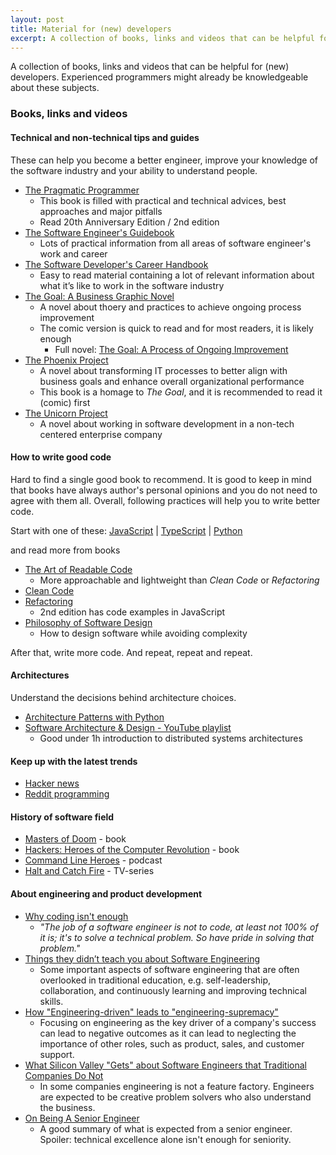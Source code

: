 ```yaml
---
layout: post
title: Material for (new) developers
excerpt: A collection of books, links and videos that can be helpful for (new) developers. Experienced programmers might already be knowledgeable about these subjects.
---
```


A collection of books, links and videos that can be helpful for (new) developers. Experienced programmers might already be knowledgeable about these subjects.

### Books, links and videos

#### Technical and non-technical tips and guides

These can help you become a better engineer, improve your knowledge of the software industry and your ability to understand people.

* [The Pragmatic Programmer](https://www.goodreads.com/book/show/4099.The_Pragmatic_Programmer)
  * This book is filled with practical and technical advices, best approaches and major pitfalls
  * Read 20th Anniversary Edition / 2nd edition
* [The Software Engineer's Guidebook](https://www.goodreads.com/book/show/201545491-the-software-engineer-s-guidebook)
  * Lots of practical information from all areas of software engineer's work and career
* [The Software Developer's Career Handbook](https://www.goodreads.com/book/show/64661326-the-software-developer-s-career-handbook)
  * Easy to read material containing a lot of relevant information about what it’s like to work in the software industry
* [The Goal: A Business Graphic Novel](https://www.goodreads.com/book/show/35528537-the-goal)
  * A novel about thoery and practices to achieve ongoing process improvement
  * The comic version is quick to read and for most readers, it is likely enough
    * Full novel: [The Goal: A Process of Ongoing Improvement](https://www.goodreads.com/book/show/113934.The_Goal)
* [The Phoenix Project](https://www.goodreads.com/book/show/17255186-the-phoenix-project)
  * A novel about transforming IT processes to better align with business goals and enhance overall organizational performance
  * This book is a homage to _The Goal_, and it is recommended to read it (comic) first
* [The Unicorn Project](https://www.goodreads.com/book/show/44333183-the-unicorn-project)
  * A novel about working in software development in a non-tech centered enterprise company

#### How to write good code

Hard to find a single good book to recommend. It is good to keep in mind that books have always author's personal opinions and you do not need to agree with them all. Overall, following practices will help you to write better code.

Start with one of these:
[JavaScript](https://github.com/ryanmcdermott/clean-code-javascript) | [TypeScript](https://github.com/labs42io/clean-code-typescript) | [Python](https://github.com/zedr/clean-code-python)

and read more from books

* [The Art of Readable Code](https://www.goodreads.com/book/show/8677004-the-art-of-readable-code)
  * More approachable and lightweight than _Clean Code_ or _Refactoring_
* [Clean Code](https://www.goodreads.com/book/show/3735293-clean-code)
* [Refactoring](https://www.goodreads.com/book/show/44936.Refactoring)
  * 2nd edition has code examples in JavaScript
* [Philosophy of Software Design](https://www.goodreads.com/book/show/39996759-philosophy-of-software-design)
  * How to design software while avoiding complexity

After that, write more code. And repeat, repeat and repeat.

#### Architectures

Understand the decisions behind architecture choices.

* [Architecture Patterns with Python](https://www.goodreads.com/book/show/50083115-architecture-patterns-with-python)
* [Software Architecture & Design - YouTube playlist](https://www.youtube.com/playlist?list=PL4JxLacgYgqTgS8qQPC17fM-NWMTr5GW6)
  * Good under 1h introduction to distributed systems architectures

#### Keep up with the latest trends

* [Hacker news](https://news.ycombinator.com/)
* [Reddit programming](http://old.reddit.com/r/programming)

#### History of software field

* [Masters of Doom](https://www.goodreads.com/book/show/222146.Masters_of_Doom) - book
* [Hackers: Heroes of the Computer Revolution](https://www.goodreads.com/book/show/56829.Hackers) - book
* [Command Line Heroes](https://www.redhat.com/en/command-line-heroes) - podcast
* [Halt and Catch Fire](https://www.imdb.com/title/tt2543312/) - TV-series

#### About engineering and product development

* [Why coding isn't enough](https://www.youtube.com/watch?v=yzhnRt6ZDKM)
  * _"The job of a software engineer is not to code, at least not 100% of it is; it's to solve a technical problem. So have pride in solving that problem."_
* [Things they didn’t teach you about Software Engineering](https://vadimkravcenko.com/shorts/things-they-didnt-teach-you/)
  * Some important aspects of software engineering that are often overlooked in traditional education, e.g. self-leadership, collaboration, and continuously learning and improving technical skills.
* [How "Engineering-driven" leads to "engineering-supremacy"](https://charity.wtf/2022/01/20/how-engineering-driven-leads-to-engineering-supremacy/)
    * Focusing on engineering as the key driver of a company's success can lead to negative outcomes as it can lead to neglecting the importance of other roles, such as product, sales, and customer support.
* [What Silicon Valley "Gets" about Software Engineers that Traditional Companies Do Not](https://blog.pragmaticengineer.com/what-silicon-valley-gets-right-on-software-engineers/)
  * In some companies engineering is not a feature factory. Engineers are expected to be creative problem solvers who also understand the business.
* [On Being A Senior Engineer](https://www.kitchensoap.com/2012/10/25/on-being-a-senior-engineer/)
  * A good summary of what is expected from a senior engineer. Spoiler: technical excellence alone isn't enough for seniority.
